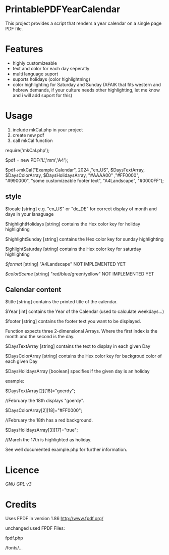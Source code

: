 # PrintablePDFYearCalendar

This project provides a script that renders a year calendar on a single page PDF file.

# Features

* highly customizeable
* text and color for each day seperatly
* multi language suport
* suports holidays (color highlightning)
* color highlighting for Saturday and Sunday (AFAIK that fits western and hebrew demands, if your culture needs other highlighting, let me know and i will add suport for this)

# Usage

1. include mkCal.php in your project
2. create new pdf
3. call mkCal function
 
require('mkCal.php');

$pdf = new PDF('L','mm','A4');

$pdf->mkCal("Example Calendar", 2024 ,"en_US", $DaysTextArray, $DaysColorArray, $DaysHolidaysArray, "#AAAA00" ,"#FF0000", "#990000", "some customizeable footer text", "A4Landscape", "#0000FF");



## style

$locale [string] e.g. "en_US" or "de_DE" for correct display of month and days in your lanaguage

$highlightHolidays [string] contains the Hex color key for holiday highlighting

$highlightSunday [string] contains the Hex color key for sunday highlighting

$ighlightSaturday [string] contains the Hex color key for saturday highlighting

*$format* [string] "A4Landscape" NOT IMPLEMENTED YET

*$colorSceme* [string] "red/blue/green/yellow" NOT IMPLEMENTED YET



## Calendar content

$title [string] contains the printed title of the calendar.

$Year [int] contains the Year of the Calendar (used to calculate weekdays...)

$footer [string] contains the footer text you want to be displayed.

Function expects three 2-dimensional Arrays. Where the first index is the month and the second is the day.

$DaysTextArray [string] contains the text to display in each given Day

$DaysColorArray [string] contains the Hex color key for backgroud color of each given Day

$DaysHolidaysArray [boolean] specifies if the given day is an holiday


example: 

$DaysTextArray[2][18]="goerdy";

//February the 18th displays "goerdy".


$DaysColorArray[2][18]="#FF0000";

//February the 18th has a red background.


$DaysHolidaysArray[3][17]="true";

//March the 17th is highlighted as holiday.


See well documented example.php for further information.

# Licence

*GNU GPL v3*

# Credits

Uses FPDF in version 1.86 http://www.fpdf.org/

unchanged used FPDF Files:

fpdf.php

/fonts/...

